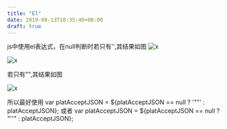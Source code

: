 ```yaml
---
title: "El"
date: 2019-08-13T10:35:40+08:00
draft: true
---
```


js中使用el表达式，在null判断时若只有'',其结果如图
![x](/images/el1.png)

![x](/images/el2.png)

若只有"",其结果如图

![x](/images/el2.png)

所以最好使用
 var platAcceptJSON = ${platAcceptJSON == null ? '""' : platAcceptJSON};
 或者
 var platAcceptJSON = ${platAcceptJSON == null ? "''" : platAcceptJSON};